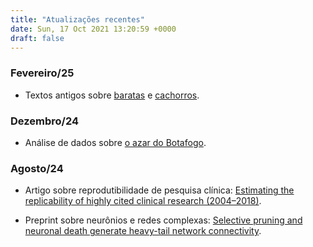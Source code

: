 ```yaml
---
title: "Atualizações recentes"
date: Sun, 17 Oct 2021 13:20:59 +0000
draft: false
---
```


### Fevereiro/25

- Textos antigos sobre [baratas](/divulgacao/sexo-baratas) e [cachorros](/divulgacao/breve-historia-cachorros).

### Dezembro/24

- Análise de dados sobre [o azar do Botafogo](/dados/azar-botafogo).

### Agosto/24

- Artigo sobre reprodutibilidade de pesquisa clínica: [Estimating the replicability of highly cited clinical research (2004–2018)](https://journals.plos.org/plosone/article?id=10.1371/journal.pone.0307145).

- Preprint sobre neurônios e redes complexas: [Selective pruning and neuronal death generate heavy-tail network connectivity](https://arxiv.org/abs/2408.02625).


